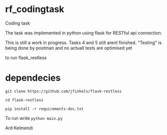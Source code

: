# rf_codingtask
Coding task 

The task was implemented in python using flask for RESTful api connection. 

This is still a work in progress. Tasks 4 and 5 still arent finished. "Testing" is being done by postman and no actuall tests are optimised yet

to run flask_restless

# dependecies
`git clone https://github.com/jfinkels/flask-restless`

 `cd flask-restless`

`pip install -r requirements-doc.txt`

To run write 
`python main.py`

Ard Kelmendi

